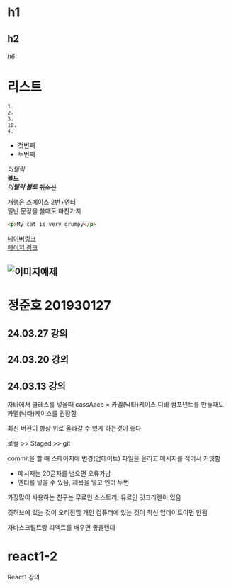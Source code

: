 # h1
## h2
###### h6

# 리스트
    1.
    2.
    3.
    10.
    4.


* 첫번째
* 두번째


*이텔릭*  
**볼드**  
***이텔릭 볼드***
~~취소선~~

개행은 스페이스 2번+엔터  
일반 문장을
쓸때도 마찬가지


```html 블록설정 코드 입력 할 때 사용
<p>My cat is very grumpy</p>
```

[네이버링크](https://www.naver.com/)  
[페이지 링크](#리스트)

![이미지예제](grumpy-cat-small.png)
---

# 정준호 201930127 

## 24.03.27 강의

## 24.03.20 강의

## 24.03.13 강의
자바에서 클레스를 넣을때 cassAacc = 카멜(낙타)케이스
디비 컴포넌트를 만들때도 카멜(낙타)케이스를 권장함

최신 버전이 항상 위로 올라갈 수 있게 하는것이 좋다

로컬 >> Staged >> git

commit을 할 때 스테이지에 변경(업데이트) 파일을 올리고 메시지를 적어서 커밋함
* 메시지는 20글자를 넘으면 오류가남
* 엔터를 넣을 수 있음, 제목을 넣고 엔터 두번

가장많이 사용하는 친구는 무료인 소스트리, 유료인 깃크라켄이 있음

깃허브에 있는 것이 오리진임 개인 컴퓨터에 있는 것이 최신 업데이트이면 안됨

자바스크립트랑 리엑트를 배우면 좋을텐데














# react1-2
React1 강의
